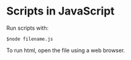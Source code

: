 # Scripts in JavaScript

Run scripts with:

```
$node filename.js
```

To run html, open the file using a web browser.
